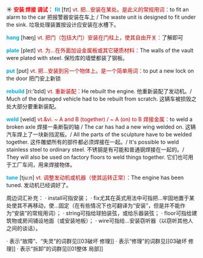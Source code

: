 ☀ <font color="red">**安装 焊接 调试：**</font>
<font color="sky blue">**fit**</font> [fɪt] 
<font color="#c00000">vt. 把…安装在某处。是此义的常规用词：</font>to fit an alarm to the car 把报警器安装在车上 / The waste unit is designed to fit under the sink. 垃圾处理装置按设计应安装在水槽下。

<font color="sky blue">**hang**</font> [hæŋ] 
<font color="#c00000">vt. 把门（包括大门）安装在门柱上，使其自由开关：</font>了解即可

<font color="sky blue">**plate**</font> [pleɪt] 
<font color="#c00000">vt. 为…在外面加设金属板或其它硬质材料：</font>The walls of the vault were plated with steel. 保险库的墙壁都装了钢板。

<font color="sky blue">**put**</font> [pʊt] 
<font color="#c00000">vt. 把…安装到另一个物体上。是一个简单用词：</font>to put a new lock on the door 把门安上新锁

<font color="sky blue">**rebuild**</font> [ri:'bɪld] 
<font color="#c00000">vt. 重新装配：</font>He rebuilt the engine. 他重新装配了发动机。/ Much of the damaged vehicle had to be rebuilt from scratch. 这辆车被损毁之处大部分要重新装配。
           
<font color="sky blue">**weld**</font> [weld]
<font color="#c00000">vt.&vi. ~ A and B (together) / ~ A (on) to B 焊接金属：</font>to weld a broken axle 焊接一条断裂的轴 / The car has had a new wing welded on. 这辆汽车焊上了一块新挡泥板。/ All the parts of the sculpture have to be welded together. 这件雕塑所有的部件都必须焊接在一起。/ It's possible to weld stainless steel to ordinary steel. 不锈钢是有可能和普通钢焊接在一起的。/ They will also be used on factory floors to weld things together. 它们也可用于工厂车间，用来焊接物体。

<font color="sky blue">**tune**</font> [tju:n] 
<font color="#c00000">vt. 调整发动机或机器（使其运转正常）：</font>The engine has been tuned. 发动机已经调好了。

周边词汇补充：
· install可指安装；
· fix尤其在英式用法中可指把…牢固地置于某处使其不再移动，使…固定（在有些情况下也可翻译为“安装”，但是并不能作为“安装”的常规用词）；
· string可指给球拍装弦，或给乐器装弦；
· floor可指给建筑物或房间铺设地面（或安装地板）；
· wire可指给…安装窃听器（以窃听其他人之间的谈话）。

· 表示“故障”、“失灵”的词群见[[03破坏 修理]]
· 表示“修理”的词群见[[03破坏 修理]]
· 表示“拆卸”的词群见[[01整体 局部]]
